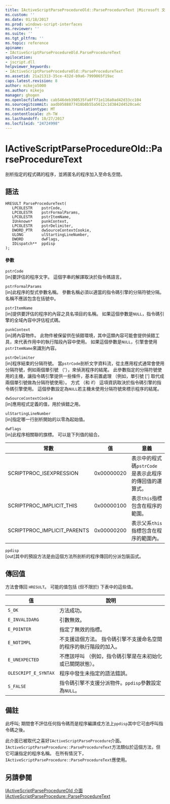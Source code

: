 ```yaml
---
title: IActiveScriptParseProcedureOld::ParseProcedureText |Microsoft 文件
ms.custom: ''
ms.date: 01/18/2017
ms.prod: windows-script-interfaces
ms.reviewer: ''
ms.suite: ''
ms.tgt_pltfrm: ''
ms.topic: reference
apiname:
- IActiveScriptParseProcedureOld.ParseProcedureText
apilocation:
- jscript.dll
helpviewer_keywords:
- IActiveScriptParseProcedureOld::ParseProcedureText
ms.assetid: 21a21313-35ce-432d-b9a6-7999065f19ac
caps.latest.revision: 8
author: mikejo5000
ms.author: mikejo
manager: ghogen
ms.openlocfilehash: cab546deb390535fa8ff71e116a0ad42d33cc104
ms.sourcegitcommit: aadb9588877418b8b55a5612c1d3842d4520ca4c
ms.translationtype: MT
ms.contentlocale: zh-TW
ms.lasthandoff: 10/27/2017
ms.locfileid: "24724998"
---
```

# <a name="iactivescriptparseprocedureoldparseproceduretext"></a>IActiveScriptParseProcedureOld::ParseProcedureText
剖析指定的程式碼的程序，並將匿名的程序加入至命名空間。  
  
## <a name="syntax"></a>語法  
  
```  
HRESULT ParseProcedureText(  
   LPCOLESTR    pstrCode,  
   LPCOLESTR    pstrFormalParams,  
   LPCOLESTR    pstrItemName,  
   IUnknown*    punkContext,  
   LPCOLESTR    pstrDelimiter,  
   DWORD_PTR    dwSourceContextCookie,  
   ULONG        ulStartingLineNumber,  
   DWORD        dwFlags,  
   IDispatch**  ppdisp  
);  
```  
  
#### <a name="parameters"></a>參數  
 `pstrCode`  
 [in]要評估的程序文字。 這個字串的解譯取決於指令碼語言。  
  
 `pstrFormalParams`  
 [in]此程序的型式參數名稱。 參數名稱必須以適當的指令碼引擎的分隔符號分隔。 名稱不應該包含在括號中。  
  
 `pstrItemName`  
 [in]提供要評估的程序的內容之具名項目的名稱。 如果這個參數是`NULL`，指令碼引擎的全域內容中評估程式碼。  
  
 `punkContext`  
 [in]將內容物件。 此物件被保留供在偵錯環境，其中這類內容可能會提供偵錯工具，來代表作用中的執行階段內容中使用。 如果這個參數是`NULL`，引擎會使用`pstrItemName`來識別內容。  
  
 `pstrDelimiter`  
 [in]程序結束的分隔符號。 當`pstrCode`剖析文字資料流，從主應用程式通常會使用分隔符號，例如兩個單引號 （'），來偵測程序的結尾。 此參數指定的分隔符號使用的主機，讓指令碼引擎提供一些條件，基本前置處理 （例如，單引號 ['] 取代成兩個單引號做為分隔符號使用）。 方式 （和 if） 這項資訊取決於指令碼引擎的指令碼引擎使用。 這個參數設定為`NULL`若主機未使用分隔符號來標示程序的結尾。  
  
 `dwSourceContextCookie`  
 [in]應用程式定義的值，用於偵錯之用。  
  
 `ulStartingLineNumber`  
 [in]指定哪一行剖析開始的以零為起始值。  
  
 `dwFlags`  
 [in]此程序相關聯的旗標。 可以是下列值的組合。  
  
|常數|值|意義|  
|--------------|-----------|-------------|  
|SCRIPTPROC_ISEXPRESSION|0x00000020|表示中的程式碼`pstrCode`是表示此程序的傳回值的運算式。|  
|SCRIPTPROC_IMPLICIT_THIS|0x00000100|表示`this`指標包含在程序的範圍。|  
|SCRIPTPROC_IMPLICIT_PARENTS|0x00000200|表示父系`this`指標包含在程序的範圍內。|  
  
 `ppdisp`  
 [out]其中的預設方法是由這個方法所剖析的程序傳回的分派包裝函式。  
  
## <a name="return-value"></a>傳回值  
 方法會傳回 `HRESULT`。 可能的值包括 (但不限於) 下表中的這些值。  
  
|值|說明|  
|-----------|-----------------|  
|`S_OK`|方法成功。|  
|`E_INVALIDARG`|引數無效。|  
|`E_POINTER`|指定了無效的指標。|  
|`E_NOTIMPL`|不支援這個方法。 指令碼引擎不支援命名空間的程序的執行階段的加入。|  
|`E_UNEXPECTED`|不應該呼叫 （例如，指令碼引擎是在未初始化或已關閉狀態）。|  
|`OLESCRIPT_E_SYNTAX`|程序中發生未指定的語法錯誤。|  
|`S_FALSE`|指令碼引擎不支援分派物件。`ppdisp`參數設定為`NULL`。|  
  
## <a name="remarks"></a>備註  
 此呼叫; 期間會不評估任何指令碼而是程序編譯成方法上`ppdisp`其中它可由呼叫指令碼之後。  
  
 此介面已被取代之喜好`IActiveScriptParseProcedure`介面。 `IActiveScriptParseProcedure::ParseProcedureText`方法類似於這個方法，但它可讓指定的程序名稱。 在所有情況下，`IActiveScriptParseProcedure::ParseProcedureText`應使用。  
  
## <a name="see-also"></a>另請參閱  
 [IActiveScriptParseProcedureOld 介面](../../winscript/reference/iactivescriptparseprocedureold-interface.md)   
 [IActiveScriptParseProcedure::ParseProcedureText](../../winscript/reference/iactivescriptparseprocedure-parseproceduretext.md)